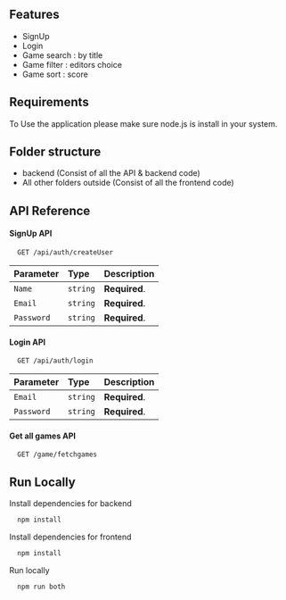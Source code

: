 
## Features

- SignUp
- Login
- Game search : by title
- Game filter : editors choice
- Game sort : score



## Requirements

To Use the application please make sure node.js is install in your system.
    
## Folder structure

- backend (Consist of all the API & backend code)
- All other folders outside (Consist of all the frontend code)
## API Reference

#### SignUp API

```http
  GET /api/auth/createUser
```

| Parameter | Type     | Description                |
| :-------- | :------- | :------------------------- |
| `Name` | `string` | **Required**. |
| `Email` | `string` | **Required**. |
| `Password` | `string` | **Required**.  |

#### Login API

```http
  GET /api/auth/login
```

| Parameter | Type     | Description                       |
| :-------- | :------- | :-------------------------------- |
| `Email` | `string` | **Required**. |
| `Password` | `string` | **Required**.  |

#### Get all games API

```http
  GET /game/fetchgames
```


## Run Locally

Install dependencies for backend

```bash
  npm install
```

Install dependencies for frontend 

```bash
  npm install
```

Run locally 

```bash
  npm run both
```

